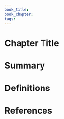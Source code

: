 ```yaml
---
book_title: 
book_chapter: 
tags:
---
```


# Chapter Title
# Summary 

# Definitions

# References

#

